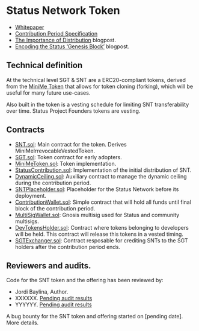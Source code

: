 # Status Network Token

- [Whitepaper](/TODO)
- [Contribution Period Specification](/SPEC.md)
- [The Importance of Distribution](https://blog.status.im/TODO) blogpost.
- [Encoding the Status ‘Genesis Block’](https://blog.status.im/encoding-the-status-genesis-block-d73d287a750) blogpost.

## Technical definition

At the technical level SGT & SNT are a ERC20-compliant tokens, derived from the [MiniMe Token](https://github.com/Giveth/minime) that allows for token cloning (forking), which will be useful for many future use-cases.

Also built in the token is a vesting schedule for limiting SNT transferability over time. Status Project Founders tokens are vesting.

## Contracts

- [SNT.sol](/contracts/SNT.sol): Main contract for the token. Derives MiniMeIrrevocableVestedToken.
- [SGT.sol](/contracts/SGT.sol): Token contract for early adopters.
- [MiniMeToken.sol](/contracts/MiniMeToken.sol): Token implementation.
- [StatusContribution.sol](/contracts/StatusContribution.sol): Implementation of the initial distribution of SNT.
- [DynamicCeiling.sol](/contracts/DynamicCeiling.sol): Auxiliary contract to manage the dynamic ceiling during the contribution period.
- [SNTPlaceholder.sol](/contracts/SNPlaceholder.sol): Placeholder for the Status Network before its deployment.
- [ContributionWallet.sol](/contracts/ContributionWallet.sol): Simple contract that will hold all funds until final block of the contribution period.
- [MultiSigWallet.sol](/contracts/MultiSigWallet.sol): Gnosis multisig used for Status and community multisigs.
- [DevTokensHolder.sol](/contracts/DevTokensHolder.sol): Contract where tokens belonging to developers will be held. This contract will release this tokens in a vested timing.
- [SGTExchanger.sol](/contracts/MultiSigWallet.sol): Contract resposable for crediting SNTs to the SGT holders after the contribution period ends.

## Reviewers and audits.

Code for the SNT token and the offering has been reviewed by:

- Jordi Baylina, Author.
- XXXXXX. [Pending audit results](/)
- YYYYYY. [Pending audit results](/)

A bug bounty for the SNT token and offering started on [pending date]. More details.
